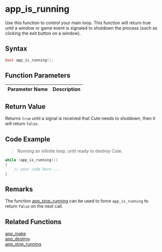 # app_is_running

Use this function to control your main loop. This function will return true until a window or game event is signaled to shutdown the process (such as clicking the exit button on a window).

## Syntax

```cpp
bool app_is_running();
```

## Function Parameters

Parameter Name | Description
--- | ---

## Return Value

Returns `true` until a signal is received that Cute needs to shutdown, then it will return `false`.

## Code Example

> Running an infinite loop, until ready to destroy Cute.

```cpp
while (app_is_running())
{
	// your code here ...
}
```

## Remarks

The function [app_stop_running](https://github.com/RandyGaul/cute_framework/blob/master/docs/app/app_stop_running.md) can be used to force `app_is_running` to return `false` on the next call.

## Related Functions

[app_make](https://github.com/RandyGaul/cute_framework/blob/master/docs/app/app_make.md)  
[app_destroy](https://github.com/RandyGaul/cute_framework/blob/master/docs/app/app_destroy.md)  
[app_stop_running](https://github.com/RandyGaul/cute_framework/blob/master/docs/app/app_stop_running.md)  
